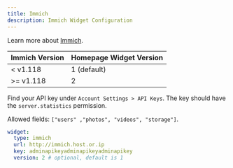 ```yaml
---
title: Immich
description: Immich Widget Configuration
---
```


Learn more about [Immich](https://github.com/immich-app/immich).

| Immich Version | Homepage Widget Version |
| -------------- | ----------------------- |
| < v1.118       | 1 (default)             |
| >= v1.118      | 2                       |

Find your API key under `Account Settings > API Keys`. The key should have the
`server.statistics` permission.

Allowed fields: `["users" ,"photos", "videos", "storage"]`.

```yaml
widget:
  type: immich
  url: http://immich.host.or.ip
  key: adminapikeyadminapikeyadminapikey
  version: 2 # optional, default is 1
```
